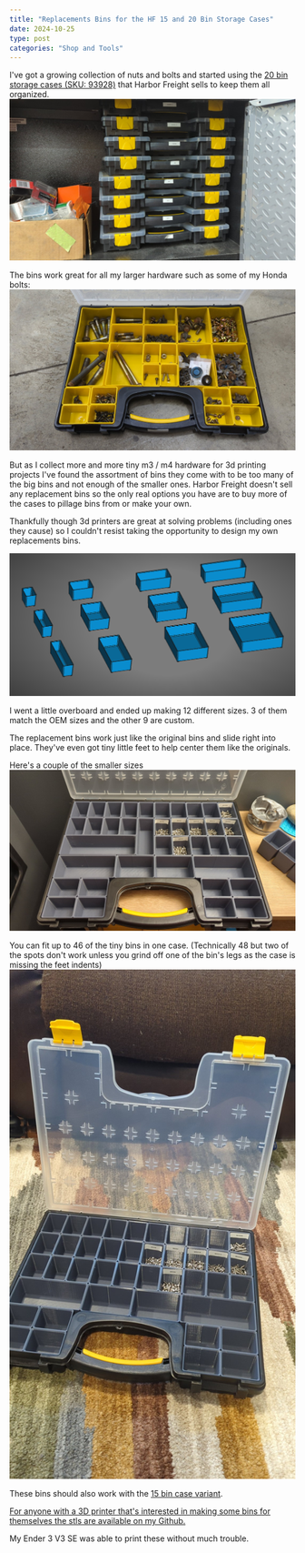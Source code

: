 ```yaml
---
title: "Replacements Bins for the HF 15 and 20 Bin Storage Cases"
date: 2024-10-25
type: post
categories: "Shop and Tools"
---
```


I've got a growing collection of nuts and bolts and started using the [20 bin storage cases (SKU: 93928)](https://www.harborfreight.com/20-bin-medium-portable-parts-storage-case-93928.html) that Harbor Freight sells to keep them all organized.
![](./images/stack.jpg)

The bins work great for all my larger hardware such as some of my Honda bolts:
![](./images/honda-bolts.jpg)

But as I collect more and more tiny m3 / m4 hardware for 3d printing projects I've found the assortment of bins they come with to be too many of the big bins and not enough of the smaller ones. Harbor Freight doesn't sell any replacement bins so the only real options you have are to buy more of the cases to pillage bins from or make your own.

Thankfully though 3d printers are great at solving problems (including ones they cause) so I couldn't resist taking the opportunity to design my own replacements bins.

![](./images/render.png)

I went a little overboard and ended up making 12 different sizes. 3 of them match the OEM sizes and the other 9 are custom.

The replacement bins work just like the original bins and slide right into place. They've even got tiny little feet to help center them like the originals.

Here's a couple of the smaller sizes
![](./images/1.jpg)

You can fit up to 46 of the tiny bins in one case. (Technically 48 but two of the spots don't work unless you grind off one of the bin's legs as the case is missing the feet indents)
![](./images/2.jpg)

These bins should also work with the [15 bin case variant](https://www.harborfreight.com/15-bin-small-portable-parts-storage-case-64811.html).

[For anyone with a 3D printer that's interested in making some bins for themselves the stls are available on my Github.](https://github.com/EddieAbbondanzio/3d-prints/tree/main/hf-15-20-bin-storage-case-replacement-bins)

My Ender 3 V3 SE was able to print these without much trouble.
